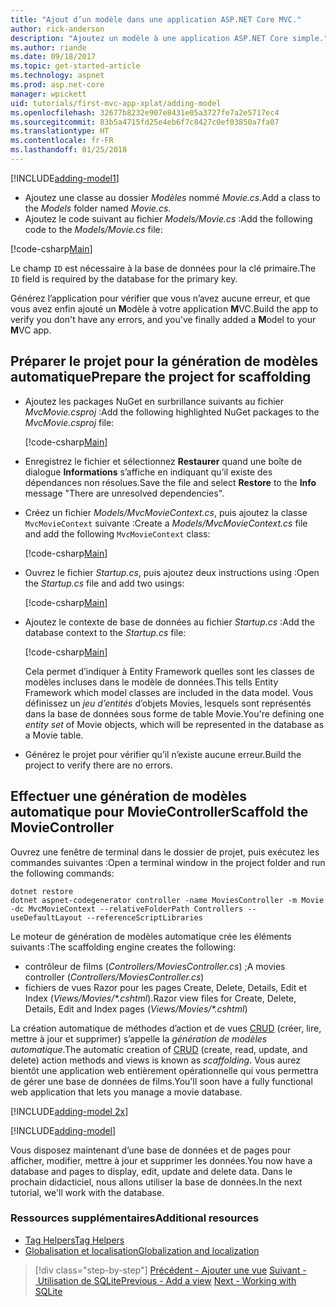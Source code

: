 ```yaml
---
title: "Ajout d’un modèle dans une application ASP.NET Core MVC."
author: rick-anderson
description: "Ajoutez un modèle à une application ASP.NET Core simple."
ms.author: riande
ms.date: 09/18/2017
ms.topic: get-started-article
ms.technology: aspnet
ms.prod: asp.net-core
manager: wpickett
uid: tutorials/first-mvc-app-xplat/adding-model
ms.openlocfilehash: 32677b8232e907e8431e05a3727fe7a2e5717ec4
ms.sourcegitcommit: 83b5a4715fd25e4eb6f7c8427c0ef03850a7fa07
ms.translationtype: HT
ms.contentlocale: fr-FR
ms.lasthandoff: 01/25/2018
---
```

[!INCLUDE[adding-model1](../../includes/mvc-intro/adding-model1.md)]

* <span data-ttu-id="7f3db-103">Ajoutez une classe au dossier *Modèles* nommé *Movie.cs*.</span><span class="sxs-lookup"><span data-stu-id="7f3db-103">Add a class to the *Models* folder named *Movie.cs*.</span></span>
* <span data-ttu-id="7f3db-104">Ajoutez le code suivant au fichier *Models/Movie.cs* :</span><span class="sxs-lookup"><span data-stu-id="7f3db-104">Add the following code to the *Models/Movie.cs* file:</span></span>

[!code-csharp[Main](../../tutorials/first-mvc-app/start-mvc/sample/MvcMovie/Models/MovieNoEF.cs?name=snippet_1)]

<span data-ttu-id="7f3db-105">Le champ `ID` est nécessaire à la base de données pour la clé primaire.</span><span class="sxs-lookup"><span data-stu-id="7f3db-105">The `ID` field is required by the database for the primary key.</span></span> 

<span data-ttu-id="7f3db-106">Générez l’application pour vérifier que vous n’avez aucune erreur, et que vous avez enfin ajouté un **M**odèle à votre application **M**VC.</span><span class="sxs-lookup"><span data-stu-id="7f3db-106">Build the app to verify you don't have any errors, and you've finally added a **M**odel to your **M**VC app.</span></span>

## <a name="prepare-the-project-for-scaffolding"></a><span data-ttu-id="7f3db-107">Préparer le projet pour la génération de modèles automatique</span><span class="sxs-lookup"><span data-stu-id="7f3db-107">Prepare the project for scaffolding</span></span>

- <span data-ttu-id="7f3db-108">Ajoutez les packages NuGet en surbrillance suivants au fichier *MvcMovie.csproj* :</span><span class="sxs-lookup"><span data-stu-id="7f3db-108">Add the following highlighted NuGet packages to the *MvcMovie.csproj* file:</span></span>
             
   [!code-csharp[Main](start-mvc/sample/MvcMovie/MvcMovie.csproj?highlight=7,10)]

- <span data-ttu-id="7f3db-109">Enregistrez le fichier et sélectionnez **Restaurer** quand une boîte de dialogue **Informations** s’affiche en indiquant qu’il existe des dépendances non résolues.</span><span class="sxs-lookup"><span data-stu-id="7f3db-109">Save the file and select **Restore** to the **Info** message "There are unresolved dependencies".</span></span>
- <span data-ttu-id="7f3db-110">Créez un fichier *Models/MvcMovieContext.cs*, puis ajoutez la classe `MvcMovieContext` suivante :</span><span class="sxs-lookup"><span data-stu-id="7f3db-110">Create a *Models/MvcMovieContext.cs* file and add the following `MvcMovieContext` class:</span></span>

   [!code-csharp[Main](start-mvc/sample/MvcMovie/Models/MvcMovieContext.cs)]
   
- <span data-ttu-id="7f3db-111">Ouvrez le fichier *Startup.cs*, puis ajoutez deux instructions using :</span><span class="sxs-lookup"><span data-stu-id="7f3db-111">Open the *Startup.cs* file and add two usings:</span></span>

   [!code-csharp[Main](start-mvc/sample/MvcMovie/Startup.cs?name=snippet1&highlight=1,2)]

- <span data-ttu-id="7f3db-112">Ajoutez le contexte de base de données au fichier *Startup.cs* :</span><span class="sxs-lookup"><span data-stu-id="7f3db-112">Add the database context to the *Startup.cs* file:</span></span>

   [!code-csharp[Main](start-mvc/sample/MvcMovie/Startup.cs?name=snippet2&highlight=6-7)]

  <span data-ttu-id="7f3db-113">Cela permet d’indiquer à Entity Framework quelles sont les classes de modèles incluses dans le modèle de données.</span><span class="sxs-lookup"><span data-stu-id="7f3db-113">This tells Entity Framework which model classes are included in the data model.</span></span> <span data-ttu-id="7f3db-114">Vous définissez un *jeu d’entités* d’objets Movies, lesquels sont représentés dans la base de données sous forme de table Movie.</span><span class="sxs-lookup"><span data-stu-id="7f3db-114">You're defining one *entity set* of Movie objects, which will be represented in the database as a Movie table.</span></span>

- <span data-ttu-id="7f3db-115">Générez le projet pour vérifier qu’il n’existe aucune erreur.</span><span class="sxs-lookup"><span data-stu-id="7f3db-115">Build the project to verify there are no errors.</span></span>

## <a name="scaffold-the-moviecontroller"></a><span data-ttu-id="7f3db-116">Effectuer une génération de modèles automatique pour MovieController</span><span class="sxs-lookup"><span data-stu-id="7f3db-116">Scaffold the MovieController</span></span>

<span data-ttu-id="7f3db-117">Ouvrez une fenêtre de terminal dans le dossier de projet, puis exécutez les commandes suivantes :</span><span class="sxs-lookup"><span data-stu-id="7f3db-117">Open a terminal window in the project folder and run the following commands:</span></span>

```
dotnet restore
dotnet aspnet-codegenerator controller -name MoviesController -m Movie -dc MvcMovieContext --relativeFolderPath Controllers --useDefaultLayout --referenceScriptLibraries 
```
<span data-ttu-id="7f3db-118">Le moteur de génération de modèles automatique crée les éléments suivants :</span><span class="sxs-lookup"><span data-stu-id="7f3db-118">The scaffolding engine creates the following:</span></span>

* <span data-ttu-id="7f3db-119">contrôleur de films (*Controllers/MoviesController.cs*) ;</span><span class="sxs-lookup"><span data-stu-id="7f3db-119">A movies controller (*Controllers/MoviesController.cs*)</span></span>
* <span data-ttu-id="7f3db-120">fichiers de vues Razor pour les pages Create, Delete, Details, Edit et Index (*Views/Movies/\*.cshtml*).</span><span class="sxs-lookup"><span data-stu-id="7f3db-120">Razor view files for Create, Delete, Details, Edit and Index pages (*Views/Movies/\*.cshtml*)</span></span>

<span data-ttu-id="7f3db-121">La création automatique de méthodes d’action et de vues [CRUD](https://wikipedia.org/wiki/Create,_read,_update_and_delete) (créer, lire, mettre à jour et supprimer) s’appelle la *génération de modèles automatique*.</span><span class="sxs-lookup"><span data-stu-id="7f3db-121">The automatic creation of [CRUD](https://wikipedia.org/wiki/Create,_read,_update_and_delete) (create, read, update, and delete) action methods and views is known as *scaffolding*.</span></span> <span data-ttu-id="7f3db-122">Vous aurez bientôt une application web entièrement opérationnelle qui vous permettra de gérer une base de données de films.</span><span class="sxs-lookup"><span data-stu-id="7f3db-122">You'll soon have a fully functional web application that lets you manage a movie database.</span></span>

[!INCLUDE[adding-model 2x](../../includes/mvc-intro/adding-model2xp.md)]

[!INCLUDE[adding-model](../../includes/mvc-intro/adding-model3.md)]

<span data-ttu-id="7f3db-123">Vous disposez maintenant d’une base de données et de pages pour afficher, modifier, mettre à jour et supprimer les données.</span><span class="sxs-lookup"><span data-stu-id="7f3db-123">You now have a database and pages to display, edit, update and delete data.</span></span> <span data-ttu-id="7f3db-124">Dans le prochain didacticiel, nous allons utiliser la base de données.</span><span class="sxs-lookup"><span data-stu-id="7f3db-124">In the next tutorial, we'll work with the database.</span></span>

### <a name="additional-resources"></a><span data-ttu-id="7f3db-125">Ressources supplémentaires</span><span class="sxs-lookup"><span data-stu-id="7f3db-125">Additional resources</span></span>

* [<span data-ttu-id="7f3db-126">Tag Helpers</span><span class="sxs-lookup"><span data-stu-id="7f3db-126">Tag Helpers</span></span>](xref:mvc/views/tag-helpers/intro)
* [<span data-ttu-id="7f3db-127">Globalisation et localisation</span><span class="sxs-lookup"><span data-stu-id="7f3db-127">Globalization and localization</span></span>](xref:fundamentals/localization)

>[!div class="step-by-step"]
<span data-ttu-id="7f3db-128">[Précédent - Ajouter une vue](adding-view.md)
[Suivant - Utilisation de SQLite](working-with-sql.md)</span><span class="sxs-lookup"><span data-stu-id="7f3db-128">[Previous - Add a view](adding-view.md)
[Next - Working with SQLite](working-with-sql.md)</span></span>
